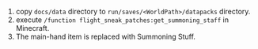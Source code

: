 1. copy `docs/data` directory to `run/saves/<WorldPath>/datapacks` directory.
2. execute `/function flight_sneak_patches:get_summoning_staff` in Minecraft.
3. The main-hand item is replaced with Summoning Stuff.
